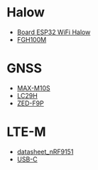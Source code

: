 # Halow
<!--
- [Kit Halow](https://www.mouser.fr/ProductDetail/Morse-Micro/MM6108-EKH05-05US?qs=%252BXxaIXUDbq0w%252BV3gu3rgyA%3D%3D)
- [Info Kit Halow](https://www.raspberryme.com/le-kit-devaluation-wi-fi-halow-mm6108-ekh05-alimente-par-stm32-prend-en-charge-les-modules-bluetooth-camera-et-qwicc-mikrobus/)
-->
- [Board ESP32 WiFi Halow](https://lilygo.cc/products/t-halow?variant=44425441050805)
- [FGH100M](https://www.mouser.fr/ProductDetail/Quectel/FGH100MAAMD?qs=17ckDYBRdenuYh5NDXzk1g%3D%3D)
# GNSS
- [MAX-M10S](https://www.mouser.fr/ProductDetail/u-blox/MAX-M10S-00B?qs=A6eO%252BMLsxmT0PfQYPb7LLQ%3D%3D)
- [LC29H](https://www.mouser.fr/ProductDetail/Quectel/LC29HBAMD?qs=vvQtp7zwQdMkPefYhTbq2A%3D%3D)
- [ZED-F9P](https://www.mouser.fr/ProductDetail/u-blox/ZED-F9P-05B?qs=IKkN%2F947nfAvQvJhS0qR1w%3D%3D)
# LTE-M
- [datasheet_nRF9151](https://docs-be.nordicsemi.com/bundle/ps_nrf9151/page/nRF9151_PS_v1.0.pdf?_LANG=enus)
- [USB-C](https://github.com/minoseigenheer/SWD-over-USB-C/blob/main/Schematic_DAM_detection.pdf)
